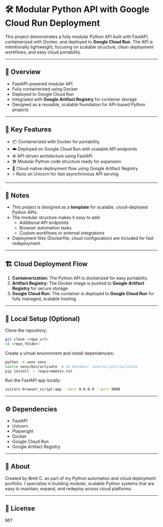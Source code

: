 # 🛠️ Modular Python API with Google Cloud Run Deployment

This project demonstrates a fully modular Python API built with FastAPI, containerized with Docker, and deployed to **Google Cloud Run**. The API is intentionally lightweight, focusing on scalable structure, clean deployment workflows, and easy cloud portability.

---

## 📄 Overview

- FastAPI-powered modular API  
- Fully containerized using Docker  
- Deployed to Google Cloud Run  
- Integrated with **Google Artifact Registry** for container storage  
- Designed as a reusable, scalable foundation for API-based Python projects  

---

## 🧰 Key Features

- 📦 Containerized with Docker for portability  
- ☁️ Deployed on Google Cloud Run with scalable API endpoints  
- ⚙️ API-driven architecture using FastAPI  
- 🛠️ Modular Python code structure ready for expansion  
- 🔄 Cloud-native deployment flow using Google Artifact Registry  
- ⚡ Runs on Uvicorn for fast asynchronous API serving  

---

## 🧩 Notes

- This project is designed as a **template** for scalable, cloud-deployed Python APIs.  
- The modular structure makes it easy to add:
  - Additional API endpoints  
  - Browser automation tasks  
  - Custom workflows or external integrations  
- Deployment files (Dockerfile, cloud configuration) are included for fast redeployment.  

---

## 🏗️ Cloud Deployment Flow

1. **Containerization:** The Python API is dockerized for easy portability.  
2. **Artifact Registry:** The Docker image is pushed to **Google Artifact Registry** for secure storage.  
3. **Google Cloud Run:** The container is deployed to **Google Cloud Run** for fully managed, scalable hosting.  

---

## 🚀 Local Setup (Optional)

Clone the repository:
```bash
git clone <repo_url>
cd <repo_folder>
```

Create a virtual environment and install dependencies:
```bash
python -m venv venv
source venv/bin/activate  # On Windows: venv\Scripts\activate
pip install -r requirements.txt
```

Run the FastAPI app locally:
```bash
uvicorn browser_script:app --host 0.0.0.0 --port 8080
```

---

## ⚙️ Dependencies

- FastAPI  
- Uvicorn  
- Playwright  
- Docker  
- Google Cloud Run  
- Google Artifact Registry  

---

## 👤 About

Created by Brett C. as part of my Python automation and cloud deployment portfolio. I specialize in building modular, scalable Python systems that are easy to maintain, expand, and redeploy across cloud platforms.

---

## 📝 License

MIT
